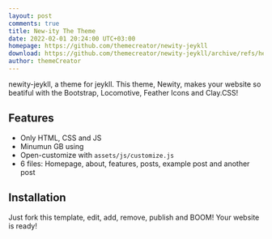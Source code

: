 ```yaml
---
layout: post
comments: true
title: New-ity The Theme
date: 2022-02-01 20:24:00 UTC+03:00
homepage: https://github.com/themecreator/newity-jeykll
download: https://github.com/themecreator/newity-jeykll/archive/refs/heads/main.zip
author: themeCreator
---
```


newity-jeykll, a theme for jeykll. This theme, Newity, makes your website so beatiful with the Bootstrap, Locomotive, Feather Icons and Clay.CSS!

## Features

* Only HTML, CSS and JS
* Minumun GB using
* Open-customize with `assets/js/customize.js`
* 6 files: Homepage, about, features, posts, example post and another post

## Installation

Just fork this template, edit, add, remove, publish and BOOM! Your website is ready!

